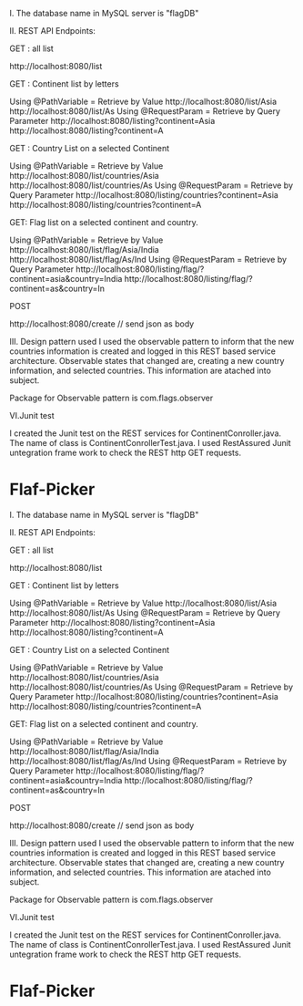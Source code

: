  
 
I. The database name in MySQL server is   "flagDB" 

II. REST API Endpoints:

GET : all list 

http://localhost:8080/list

GET : Continent list by letters 

Using @PathVariable = Retrieve by Value
http://localhost:8080/list/Asia
http://localhost:8080/list/As
Using @RequestParam  = Retrieve by Query Parameter
http://localhost:8080/listing?continent=Asia
http://localhost:8080/listing?continent=A

GET : Country List on a selected Continent

Using @PathVariable = Retrieve by Value
http://localhost:8080/list/countries/Asia
http://localhost:8080/list/countries/As
Using @RequestParam  = Retrieve by Query Parameter
http://localhost:8080/listing/countries?continent=Asia
http://localhost:8080/listing/countries?continent=A

GET:  Flag list on a selected continent and country.

Using @PathVariable = Retrieve by Value
http://localhost:8080/list/flag/Asia/India
http://localhost:8080/list/flag/As/Ind
Using @RequestParam  = Retrieve by Query Parameter
http://localhost:8080/listing/flag/?continent=asia&country=India
http://localhost:8080/listing/flag/?continent=as&country=In


POST

http://localhost:8080/create      // send json as body 


III. Design pattern used
I used the observable pattern to inform that the new countries information is created and logged 
in this  REST based service architecture. Observable states that changed are, creating a new country 
information, and selected countries. This  information are atached into subject. 

Package for Observable pattern is com.flags.observer

VI.Junit test

I created the Junit test on the REST services for ContinentConroller.java. The name of class is 
ContinentConrollerTest.java. I used RestAssured Junit untegration frame work to check the REST http GET 
requests.
  

 # Flaf-Picker
I. The database name in MySQL server is   "flagDB" 

II. REST API Endpoints:

GET : all list 

http://localhost:8080/list

GET : Continent list by letters 

Using @PathVariable = Retrieve by Value
http://localhost:8080/list/Asia
http://localhost:8080/list/As
Using @RequestParam  = Retrieve by Query Parameter
http://localhost:8080/listing?continent=Asia
http://localhost:8080/listing?continent=A

GET : Country List on a selected Continent

Using @PathVariable = Retrieve by Value
http://localhost:8080/list/countries/Asia
http://localhost:8080/list/countries/As
Using @RequestParam  = Retrieve by Query Parameter
http://localhost:8080/listing/countries?continent=Asia
http://localhost:8080/listing/countries?continent=A

GET:  Flag list on a selected continent and country.

Using @PathVariable = Retrieve by Value
http://localhost:8080/list/flag/Asia/India
http://localhost:8080/list/flag/As/Ind
Using @RequestParam  = Retrieve by Query Parameter
http://localhost:8080/listing/flag/?continent=asia&country=India
http://localhost:8080/listing/flag/?continent=as&country=In


POST

http://localhost:8080/create      // send json as body 


III. Design pattern used
I used the observable pattern to inform that the new countries information is created and logged 
in this  REST based service architecture. Observable states that changed are, creating a new country 
information, and selected countries. This  information are atached into subject. 

Package for Observable pattern is com.flags.observer

VI.Junit test

I created the Junit test on the REST services for ContinentConroller.java. The name of class is 
ContinentConrollerTest.java. I used RestAssured Junit untegration frame work to check the REST http GET 
requests.
  

 # Flaf-Picker
